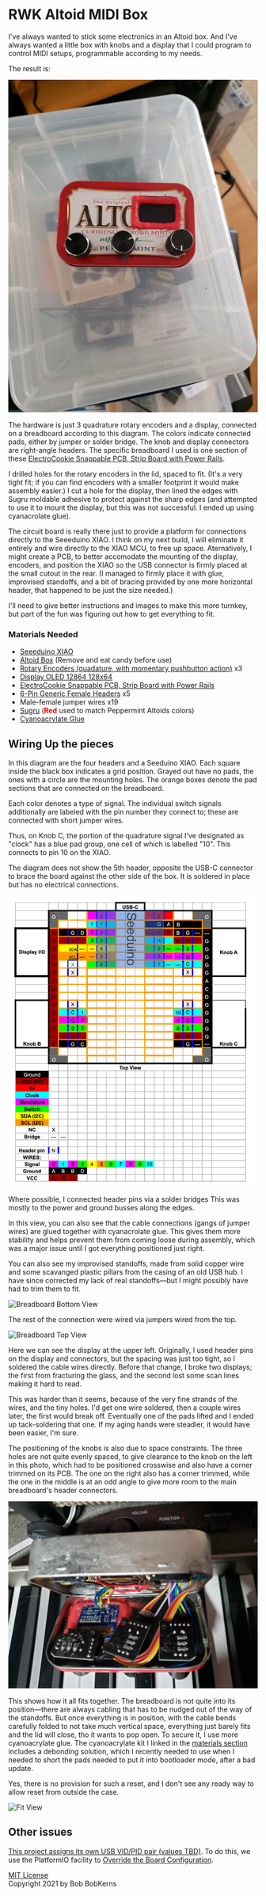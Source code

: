 # RWK Altoid MIDI Box

I've always wanted to stick some electronics in an Altoid box. And I've always wanted a little box with knobs and a display that I could program to control MIDI setups, programmable according to my needs.

The result is:

![Image of Altoid MIDIBox](Altoid-MIDIBox.jpeg)

The hardware is just 3 quadrature rotary encoders and a display, connected on a breadboard according to this diagram. The colors indicate connected pads, either by jumper or solder bridge. The knob and display connectors are right-angle headers. The specific breadboard I used is one section of these [ElectroCookie Snappable PCB, Strip Board with Power Rails](https://www.amazon.com/gp/product/B07ZYTZ48N/ref=ppx_yo_dt_b_asin_image_o04_s01?ie=UTF8&psc=1).

I drilled holes for the rotary encoders in the lid, spaced to fit. (It's a very tight fit; if you can find encoders with a smaller footprint it would make assembly easier.) I cut a hole for the display, then lined the edges with Sugru moldable adhesive to protect against the sharp edges (and attempted to use it to mount the display, but this was not successful. I ended up using cyanacrolate glue).

The circuit board is really there just to provide a platform for connections directly to the Seeeduino XIAO. I think on my next build, I will eliminate it entirely and wire directly to the XIAO MCU, to free up space. Aternatively, I might create a PCB, to better accomodate the mounting of the display, encoders, and position the XIAO so the USB connector is firmly placed at the small cutout in the rear. (I managed to firmly place it with glue, improvised standoffs, and a bit of bracing provided by one more horizontal header, that happened to be just the size needed.)

I'll need to give better instructions and images to make this more turnkey, but part of the fun was figuring out how to get everything to fit.

### <a name="materials">Materials Needed</a>
* [Seeeduino XIAO](https://www.amazon.com/gp/product/B087D2VSBL/ref=ppx_yo_dt_b_asin_title_o07_s00)
* [Altoid Box](https://www.amazon.com/ALTOIDS-Curiously-Strong-Peppermint-Pocket-Sized/dp/B07GG67NNH/ref=sr_1_7) (Remove and eat candy before use)
* [Rotary Encoders (quadature, with momentary pushbutton action)](https://www.amazon.com/gp/product/B07B68H6R8/ref=ppx_yo_dt_b_asin_title_o01_s02) x3
* [Display OLED 12864 128x64](https://www.amazon.com/gp/product/B08FD643VZ/ref=ppx_yo_dt_b_asin_title_o03_s01)
* [ElectroCookie Snappable PCB, Strip Board with Power Rails](https://www.amazon.com/gp/product/B07ZYTZ48N/ref=ppx_yo_dt_b_asin_image_o04_s01?ie=UTF8&psc=1)
* [6-Pin Generic Female Headers](https://www.amazon.com/gp/product/B00OE8GTQ8/ref=ppx_yo_dt_b_asin_title_o07_s02) x5
* Male-female jumper wires x19
* [Sugru](https://www.amazon.com/Sugru-I000951-Moldable-Multi-Purpose-Creative/dp/B089WHM982/ref=sr_1_1_sspa) (<span style='color:red; font-weight:bold;'>Red</span> used to match Peppermint Altoids colors)
* [Cyanoacrylate Glue](https://www.amazon.com/gp/product/B07VWL8PMF/ref=ppx_yo_dt_b_asin_title_o04_s00)

## Wiring Up the pieces

In this diagram are the four headers and a Seeduino XIAO. Each square inside the black box indicates a grid position. Grayed out have no pads, the ones with a circle are the mounting holes. The orange boxes denote the pad sections that are connected on the breadboard.

Each color denotes a type of signal. The individual switch signals additionally are labeled with the pin number they connect to; these are connected with short jumper wires.

Thus, on Knob C, the portion of the quadrature signal I've designated as "clock" has a blue pad group, one cell of which is labelled "10". This connects to pin 10 on the XIAO.

The diagram does not show the 5th header, opposite the USB-C connector to brace the board against the other side of the box. It is soldered in place but has no electrical connections.

![Wiring Diagram](wiring-diagram.png)

Where possible, I connected header pins via a solder bridges This was mostly to the power and ground busses along the edges.

In this view, you can also see that the cable connections (gangs of jumper wires) are glued together with cyanacrolate glue. This gives them more stability and helps prevent them from coming loose during assembly, which was a major issue until I got everything positioned just right.

You can also see my improvised standoffs, made from solid copper wire and some scavanged plastic pillars from the casing of an old USB hub. I have since corrected my lack of real standoffs—but I might possibly have had to trim them to fit.

![Breadboard Bottom View](Breadboard-Bottom-View.jpg)

The rest of the connection were wired via jumpers wired from the top.

![Breadboard Top View](Breadboard-Top-View.jpg)

Here we can see the display at the upper left. Originally, I used header pins on the display and connectors, but the spacing was just too tight, so I soldered the cable wires directly. Before that change, I broke two displays; the first from fracturing the glass, and the second lost some scan lines making it hard to read.

This was harder than it seems, because of the very fine strands of the wires, and the tiny holes. I'd get one wire soldered, then a couple wires later, the first would break off. Eventually one of the pads lifted and I ended up tack-soldering that one. If my aging hands were steadier, it would have been easier, I'm sure.

The positioning of the knobs is also due to space constraints. The three holes are not quite evenly spaced, to give clearance to the knob on the left in this photo, which had to be positioned crosswise and also have a corner trimmed on its PCB. The one on the right also has a corner trimmed, while the one in the middle is at an odd angle to give more room to the main breadboard's header connectors.

![Lid View](Lid-View.jpg)

This shows how it all fits together. The breadboard is not quite into its position—there are always cabling that has to be nudged out of the way of the standoffs. But once everything is in position, with the cable bends carefully folded to not take much vertical space, everything just barely fits and the lid will close, tho it wants to pop open. To secure it, I use more cyanoacrylate glue. The cyanoacrylate kit I linked in the [materials section](#materials) includes a debonding solution, which I recently needed to use when I needed to short the pads needed to put it into bootloader mode, after a bad update.

Yes, there is no provision for such a reset, and I don't see any ready way to allow reset from outside the case.

![Fit View](Fit-View.jpg)

## Other issues

[This project assigns its own USB VID/PID pair (values TBD)](USB_IDS.md). To do this, we use the PlatformIO facility to [Override the Board Configuration](https://docs.platformio.org/en/latest/projectconf/advanced_scripting.html#override-board-configuration).

[MIT License](LICENSE.md)\
Copyright 2021 by Bob BobKerns